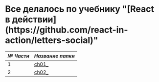 <h1>Все делалось по учебнику "[React в действии](https://github.com/react-in-action/letters-social)"</h1>

| *№ Части*  | *Название папки* |
| ------------- | ------------- |
| 1  | [ch01_](https://github.com/Huzzky/React_in_Action_book_/tree/master/ch01_)  |
| 2  | [ch02_](https://github.com/Huzzky/React_in_Action_book_/tree/master/ch02_)  |